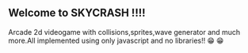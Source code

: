 
## Welcome to SKYCRASH !!!!

Arcade 2d videogame with collisions,sprites,wave generator and much more.All implemented using only javascript and no libraries!! :grin: :grin:



